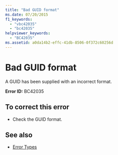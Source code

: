 ```yaml
---
title: "Bad GUID format"
ms.date: 07/20/2015
f1_keywords: 
  - "vbc42035"
  - "bc42035"
helpviewer_keywords: 
  - "BC42035"
ms.assetid: a0da14b2-effc-41db-8506-0f372c60256d
---
```

# Bad GUID format
A GUID has been supplied with an incorrect format.  
  
 **Error ID:** BC42035  
  
## To correct this error  
  
- Check the GUID format.  
  
## See also

- [Error Types](../programming-guide/language-features/error-types.md)

